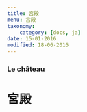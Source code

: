 ```yaml
---
title: 宮殿
menu: 宮殿
taxonomy:
    category: [docs, ja]
date: 15-01-2016
modified: 18-06-2016
---
```

### Le château

# 宮殿